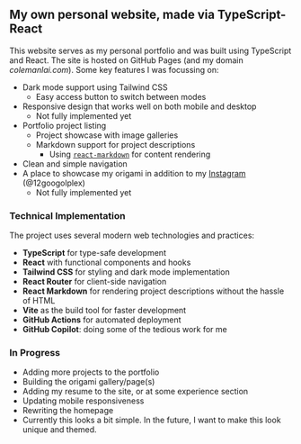 ## My own personal website, made via TypeScript-React

This website serves as my personal portfolio and was built using TypeScript and React. The site is hosted on GitHub Pages (and my domain *colemanlai.com*). Some key features I was focussing on:

- Dark mode support using Tailwind CSS
  - Easy access button to switch between modes
- Responsive design that works well on both mobile and desktop 
  - Not fully implemented yet
- Portfolio project listing
  - Project showcase with image galleries
  - Markdown support for project descriptions
    - Using [`react-markdown`](https://github.com/remarkjs/react-markdown) for content rendering 
- Clean and simple navigation
- A place to showcase my origami in addition to my [Instagram](https://www.instagram.com/12googolplex) (@12googolplex)
  - Not fully implemented yet

### Technical Implementation

The project uses several modern web technologies and practices:

- **TypeScript** for type-safe development
- **React** with functional components and hooks
- **Tailwind CSS** for styling and dark mode implementation
- **React Router** for client-side navigation
- **React Markdown** for rendering project descriptions without the hassle of HTML
- **Vite** as the build tool for faster development
- **GitHub Actions** for automated deployment
- **GitHub Copilot**: doing some of the tedious work for me

### In Progress
- Adding more projects to the portfolio
- Building the origami gallery/page(s)
- Adding my resume to the site, or at some experience section
- Updating mobile responsiveness
- Rewriting the homepage
- Currently this looks a bit simple. In the future, I want to make this look unique and themed.

